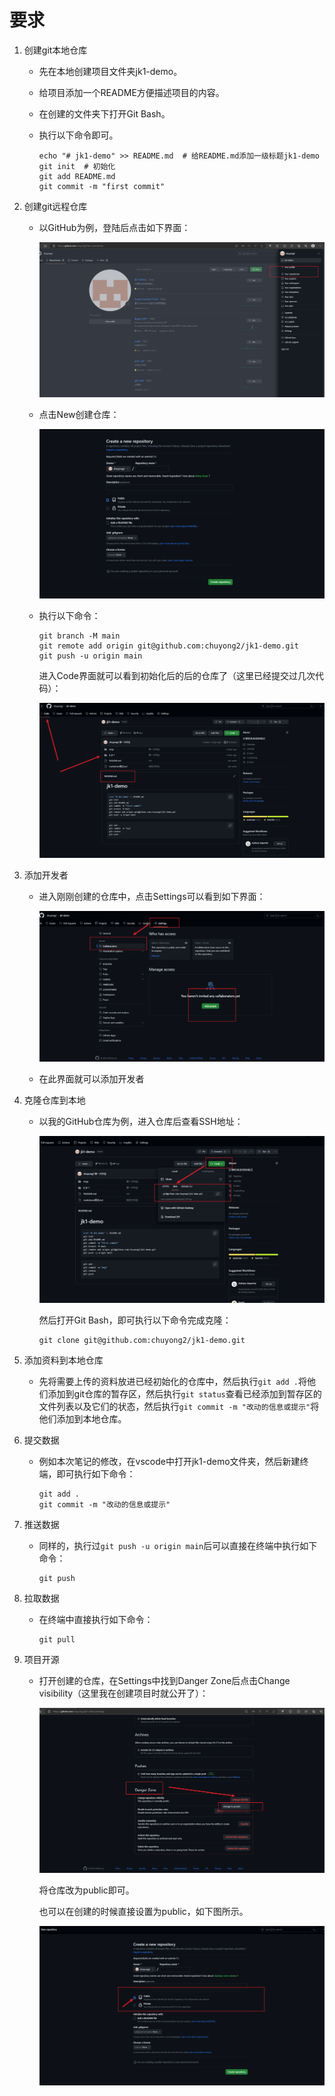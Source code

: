 # 要求

1. 创建git本地仓库

   - 先在本地创建项目文件夹jk1-demo。
   
   - 给项目添加一个README方便描述项目的内容。
   
   - 在创建的文件夹下打开Git Bash。
   
   - 执行以下命令即可。
   
     ```shell
     echo "# jk1-demo" >> README.md  # 给README.md添加一级标题jk1-demo
     git init  # 初始化
     git add README.md 
     git commit -m "first commit" 
     ```
   
2. 创建git远程仓库

   - 以GitHub为例，登陆后点击如下界面：

     ![进入自己的仓库](../../../imgs/yourRepositories.png)

   - 点击New创建仓库：

     ![创建新的仓库](../../../imgs/New.png)

   - 执行以下命令：

     ```shell
     git branch -M main
     git remote add origin git@github.com:chuyong2/jk1-demo.git
     git push -u origin main
     ```

     进入Code界面就可以看到初始化后的后的仓库了（这里已经提交过几次代码）：

     ![仓库主页面](C../../../../../imgs/ui.png)

3. 添加开发者

   - 进入刚刚创建的仓库中，点击Settings可以看到如下界面：

     ![Github添加开发者](../../../imgs/programmer.png)

   - 在此界面就可以添加开发者

4. 克隆仓库到本地

   - 以我的GitHub仓库为例，进入仓库后查看SSH地址：

     ![查看SSH地址](../../../imgs/cloneSSH.png)

     然后打开Git Bash，即可执行以下命令完成克隆：

     ```shell
     git clone git@github.com:chuyong2/jk1-demo.git
     ```

5. 添加资料到本地仓库

   - ​	先将需要上传的资料放进已经初始化的仓库中，然后执行`git add .`将他们添加到git仓库的暂存区，然后执行`git status`查看已经添加到暂存区的文件列表以及它们的状态，然后执行`git commit -m "改动的信息或提示"`将他们添加到本地仓库。

6. 提交数据

   - 例如本次笔记的修改，在vscode中打开jk1-demo文件夹，然后新建终端，即可执行如下命令：

     ```shell
     git add .
     git commit -m "改动的信息或提示"
     ```

7. 推送数据

   - 同样的，执行过`git push -u origin main`后可以直接在终端中执行如下命令：

     ```shell
     git push
     ```

8. 拉取数据

   - 在终端中直接执行如下命令：

     ```shell
     git pull
     ```

9. 项目开源

   - 打开创建的仓库，在Settings中找到Danger Zone后点击Change visibility（这里我在创建项目时就公开了）：

     ![设置公开的按钮](../../../imgs/dangerZone.png)

     将仓库改为public即可。

     也可以在创建的时候直接设置为public，如下图所示。

     ![创建仓库时设置为公开](../../../imgs/public.png)












